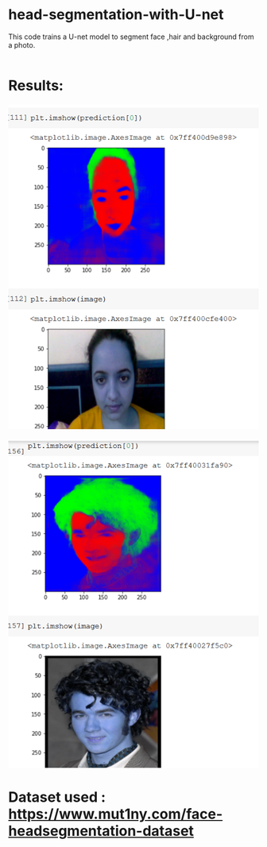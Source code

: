# head-segmentation-with-U-net
This code trains a U-net model to segment face ,hair and background from a photo. <br><br>
# Results:<br>
<img src="results/Screenshot (108).png" > <br><br><img src="results/Screenshot (112).png" > <br>

# Dataset used : https://www.mut1ny.com/face-headsegmentation-dataset

